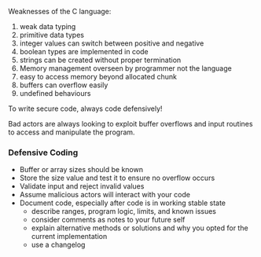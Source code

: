 Weaknesses of the C language:
1. weak data typing
2. primitive data types
3. integer values can switch between positive and negative
4. boolean types are implemented in code
5. strings can be created without proper termination
6. Memory management overseen by programmer not the language
7. easy to access memory beyond allocated chunk
8. buffers can overflow easily
9. undefined behaviours

To write secure code, always code defensively!

Bad actors are always looking to exploit buffer overflows and input routines to access and manipulate the program.

### Defensive Coding
- Buffer or array sizes should be known
- Store the size value and test it to ensure no overflow occurs
- Validate input and reject invalid values
- Assume malicious actors will interact with your code
- Document code, especially after code is in working stable state
	- describe ranges, program logic, limits, and known issues
	- consider comments as notes to your future self
	- explain alternative methods or solutions and why you opted for the current implementation
	- use a changelog
